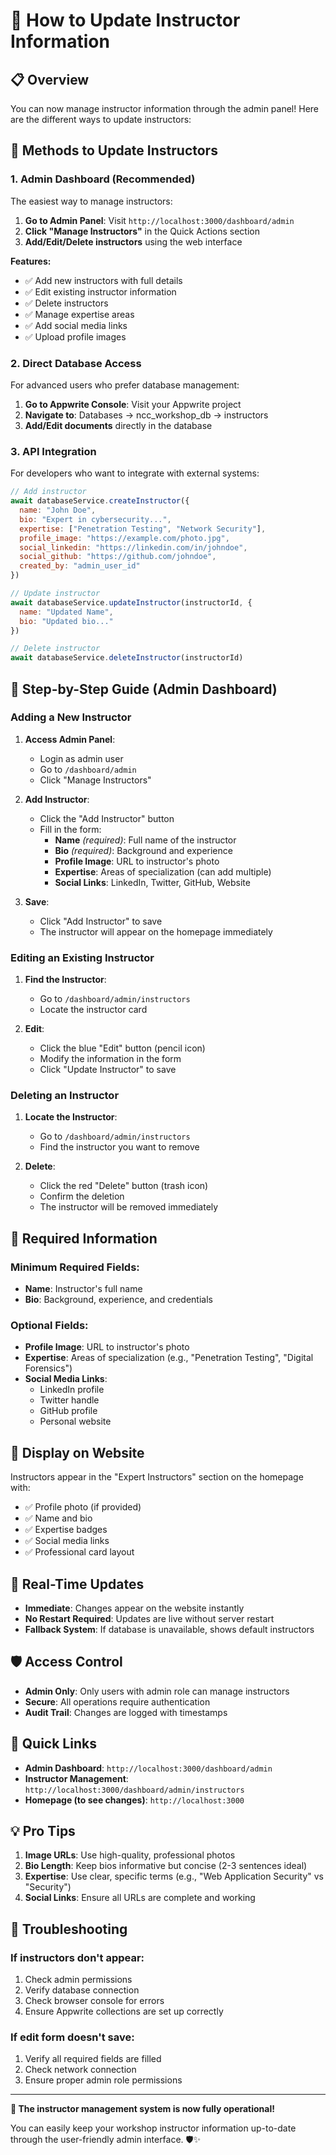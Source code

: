 # 🎯 How to Update Instructor Information

## 📋 Overview

You can now manage instructor information through the admin panel! Here are the different ways to update instructors:

## 🔧 Methods to Update Instructors

### 1. **Admin Dashboard (Recommended)**
The easiest way to manage instructors:

1. **Go to Admin Panel**: Visit `http://localhost:3000/dashboard/admin`
2. **Click "Manage Instructors"** in the Quick Actions section
3. **Add/Edit/Delete instructors** using the web interface

**Features:**
- ✅ Add new instructors with full details
- ✅ Edit existing instructor information
- ✅ Delete instructors
- ✅ Manage expertise areas
- ✅ Add social media links
- ✅ Upload profile images

### 2. **Direct Database Access**
For advanced users who prefer database management:

1. **Go to Appwrite Console**: Visit your Appwrite project
2. **Navigate to**: Databases → ncc_workshop_db → instructors
3. **Add/Edit documents** directly in the database

### 3. **API Integration**
For developers who want to integrate with external systems:

```javascript
// Add instructor
await databaseService.createInstructor({
  name: "John Doe",
  bio: "Expert in cybersecurity...",
  expertise: ["Penetration Testing", "Network Security"],
  profile_image: "https://example.com/photo.jpg",
  social_linkedin: "https://linkedin.com/in/johndoe",
  social_github: "https://github.com/johndoe",
  created_by: "admin_user_id"
})

// Update instructor
await databaseService.updateInstructor(instructorId, {
  name: "Updated Name",
  bio: "Updated bio..."
})

// Delete instructor
await databaseService.deleteInstructor(instructorId)
```

## 🚀 Step-by-Step Guide (Admin Dashboard)

### Adding a New Instructor

1. **Access Admin Panel**:
   - Login as admin user
   - Go to `/dashboard/admin`
   - Click "Manage Instructors"

2. **Add Instructor**:
   - Click the "Add Instructor" button
   - Fill in the form:
     - **Name** *(required)*: Full name of the instructor
     - **Bio** *(required)*: Background and experience
     - **Profile Image**: URL to instructor's photo
     - **Expertise**: Areas of specialization (can add multiple)
     - **Social Links**: LinkedIn, Twitter, GitHub, Website

3. **Save**:
   - Click "Add Instructor" to save
   - The instructor will appear on the homepage immediately

### Editing an Existing Instructor

1. **Find the Instructor**:
   - Go to `/dashboard/admin/instructors`
   - Locate the instructor card

2. **Edit**:
   - Click the blue "Edit" button (pencil icon)
   - Modify the information in the form
   - Click "Update Instructor" to save

### Deleting an Instructor

1. **Locate the Instructor**:
   - Go to `/dashboard/admin/instructors`
   - Find the instructor you want to remove

2. **Delete**:
   - Click the red "Delete" button (trash icon)
   - Confirm the deletion
   - The instructor will be removed immediately

## 📝 Required Information

### Minimum Required Fields:
- **Name**: Instructor's full name
- **Bio**: Background, experience, and credentials

### Optional Fields:
- **Profile Image**: URL to instructor's photo
- **Expertise**: Areas of specialization (e.g., "Penetration Testing", "Digital Forensics")
- **Social Media Links**:
  - LinkedIn profile
  - Twitter handle
  - GitHub profile
  - Personal website

## 🎨 Display on Website

Instructors appear in the "Expert Instructors" section on the homepage with:
- ✅ Profile photo (if provided)
- ✅ Name and bio
- ✅ Expertise badges
- ✅ Social media links
- ✅ Professional card layout

## 🔄 Real-Time Updates

- **Immediate**: Changes appear on the website instantly
- **No Restart Required**: Updates are live without server restart
- **Fallback System**: If database is unavailable, shows default instructors

## 🛡️ Access Control

- **Admin Only**: Only users with admin role can manage instructors
- **Secure**: All operations require authentication
- **Audit Trail**: Changes are logged with timestamps

## 🔗 Quick Links

- **Admin Dashboard**: `http://localhost:3000/dashboard/admin`
- **Instructor Management**: `http://localhost:3000/dashboard/admin/instructors`
- **Homepage (to see changes)**: `http://localhost:3000`

## 💡 Pro Tips

1. **Image URLs**: Use high-quality, professional photos
2. **Bio Length**: Keep bios informative but concise (2-3 sentences ideal)
3. **Expertise**: Use clear, specific terms (e.g., "Web Application Security" vs "Security")
4. **Social Links**: Ensure all URLs are complete and working

## 🚨 Troubleshooting

### If instructors don't appear:
1. Check admin permissions
2. Verify database connection
3. Check browser console for errors
4. Ensure Appwrite collections are set up correctly

### If edit form doesn't save:
1. Verify all required fields are filled
2. Check network connection
3. Ensure proper admin role permissions

---

**🎯 The instructor management system is now fully operational!** 

You can easily keep your workshop instructor information up-to-date through the user-friendly admin interface. 🛡️✨
